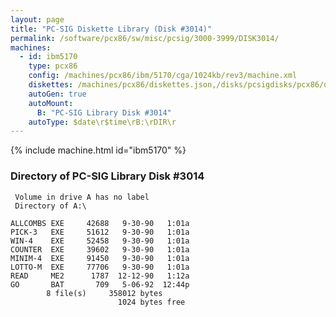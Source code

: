 ```yaml
---
layout: page
title: "PC-SIG Diskette Library (Disk #3014)"
permalink: /software/pcx86/sw/misc/pcsig/3000-3999/DISK3014/
machines:
  - id: ibm5170
    type: pcx86
    config: /machines/pcx86/ibm/5170/cga/1024kb/rev3/machine.xml
    diskettes: /machines/pcx86/diskettes.json,/disks/pcsigdisks/pcx86/diskettes.json
    autoGen: true
    autoMount:
      B: "PC-SIG Library Disk #3014"
    autoType: $date\r$time\rB:\rDIR\r
---
```


{% include machine.html id="ibm5170" %}

### Directory of PC-SIG Library Disk #3014

     Volume in drive A has no label
     Directory of A:\

    ALLCOMBS EXE     42688   9-30-90   1:01a
    PICK-3   EXE     51612   9-30-90   1:01a
    WIN-4    EXE     52458   9-30-90   1:01a
    COUNTER  EXE     39602   9-30-90   1:01a
    MINIM-4  EXE     91450   9-30-90   1:01a
    LOTTO-M  EXE     77706   9-30-90   1:01a
    READ     ME2      1787  12-12-90   1:12a
    GO       BAT       709   5-06-92  12:44p
            8 file(s)     358012 bytes
                            1024 bytes free

